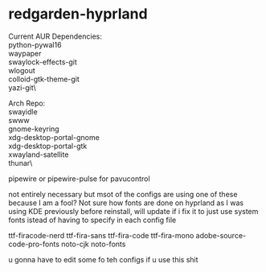 # redgarden-hyprland
Current AUR Dependencies:\
python-pywal16\
waypaper\
swaylock-effects-git\
wlogout\
colloid-gtk-theme-git\
yazi-git\


Arch Repo:\
swayidle\
swww\
gnome-keyring\
xdg-desktop-portal-gnome\
xdg-desktop-portal-gtk\
xwayland-satellite\
thunar\

pipewire or pipewire-pulse for pavucontrol

not entirely necessary but msot of the configs are using one of these because I am a fool? Not sure how fonts are done on hyprland as I was using KDE previously before reinstall, will update if i fix it to just use system fonts istead of having to specify in each config file

ttf-firacode-nerd
ttf-fira-sans
ttf-fira-code
ttf-fira-mono
adobe-source-code-pro-fonts
noto-cjk
noto-fonts


u gonna have to edit some fo teh configs if u use this shit


